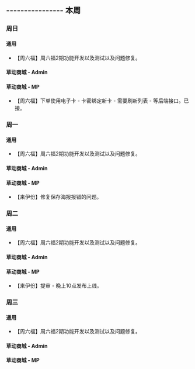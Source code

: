 ## ---------------- 本周

### 周日
#### 通用
* 【周六福】周六福2期功能开发以及测试以及问题修复。
#### 草动商城 - Admin
#### 草动商城 - MP
* 【周六福】下单使用电子卡 - 卡密绑定新卡 - 需要刷新列表 - 等后端接口。已接。

### 周一
#### 通用
* 【周六福】周六福2期功能开发以及测试以及问题修复。
#### 草动商城 - Admin
#### 草动商城 - MP
* 【来伊份】修复保存海报报错的问题。

### 周二
#### 通用
* 【周六福】周六福2期功能开发以及测试以及问题修复。
#### 草动商城 - Admin
#### 草动商城 - MP
* 【来伊份】提审 - 晚上10点发布上线。

### 周三
#### 通用
* 【周六福】周六福2期功能开发以及测试以及问题修复。
#### 草动商城 - Admin
#### 草动商城 - MP
